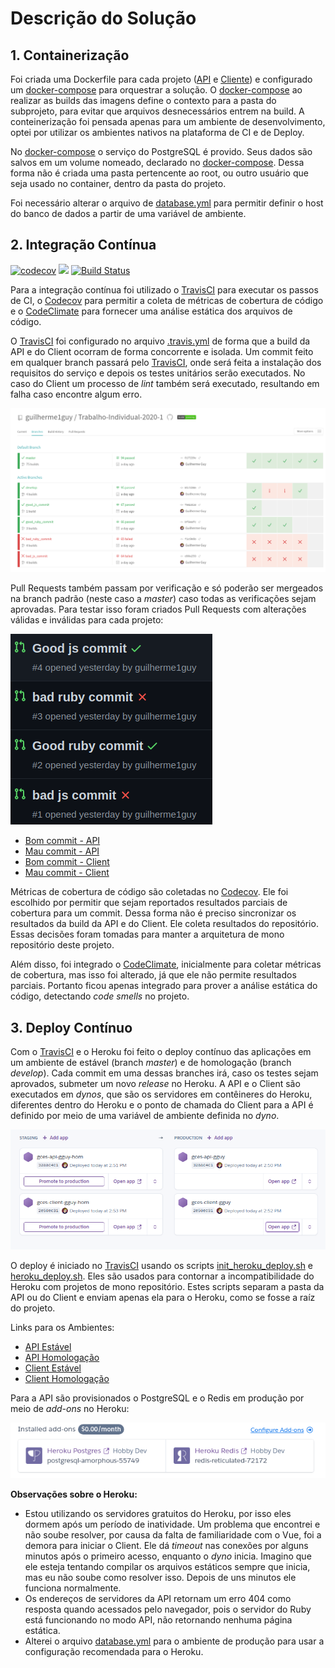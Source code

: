 # Descrição do Solução

## 1. Containerização

Foi criada uma Dockerfile para cada projeto ([API](https://github.com/guilherme1guy/Trabalho-Individual-2020-1/blob/master/api/Dockerfile) e [Cliente](https://github.com/guilherme1guy/Trabalho-Individual-2020-1/blob/master/client/Dockerfile)) e configurado um [docker-compose](https://github.com/guilherme1guy/Trabalho-Individual-2020-1/blob/master/docker-compose.yml) para orquestrar a solução. O [docker-compose](https://github.com/guilherme1guy/Trabalho-Individual-2020-1/blob/master/docker-compose.yml) ao realizar as builds das imagens define o contexto para a pasta do subprojeto, para evitar que arquivos desnecessários entrem na build. A conteinerização foi pensada apenas para um ambiente de desenvolvimento, optei por utilizar os ambientes nativos na plataforma de CI e de Deploy.

No [docker-compose](https://github.com/guilherme1guy/Trabalho-Individual-2020-1/blob/master/docker-compose.yml) o serviço do PostgreSQL é provido. Seus dados são salvos em um volume nomeado, declarado no [docker-compose](https://github.com/guilherme1guy/Trabalho-Individual-2020-1/blob/master/docker-compose.yml). Dessa forma não é criada uma pasta pertencente ao root, ou outro usuário que seja usado no container, dentro da pasta do projeto.

Foi necessário alterar o arquivo de [database.yml](https://github.com/guilherme1guy/Trabalho-Individual-2020-1/blob/master/api/config/database.yml) para permitir definir o host do banco de dados a partir de uma variável de ambiente.

## 2. Integração Contínua

[![codecov](https://codecov.io/gh/guilherme1guy/Trabalho-Individual-2020-1/branch/master/graph/badge.svg?token=I14SCTVHEY)](https://codecov.io/gh/guilherme1guy/Trabalho-Individual-2020-1)
<a href="https://codeclimate.com/github/guilherme1guy/Trabalho-Individual-2020-1/maintainability"><img src="https://api.codeclimate.com/v1/badges/9bec943c2d6530b56f76/maintainability" /></a>
[![Build Status](https://travis-ci.com/guilherme1guy/Trabalho-Individual-2020-1.svg?branch=master)](https://travis-ci.com/guilherme1guy/Trabalho-Individual-2020-1)

Para a integração contínua foi utilizado o [TravisCI](https://travis-ci.com/github/guilherme1guy/Trabalho-Individual-2020-1) para executar os passos de CI, o [Codecov](https://codecov.io/gh/guilherme1guy/Trabalho-Individual-2020-1/) para permitir a coleta de métricas de cobertura de código e o [CodeClimate](https://codeclimate.com/github/guilherme1guy/Trabalho-Individual-2020-1) para fornecer uma análise estática dos arquivos de código.

O [TravisCI](https://travis-ci.com/github/guilherme1guy/Trabalho-Individual-2020-1) foi configurado no arquivo [.travis.yml](https://github.com/guilherme1guy/Trabalho-Individual-2020-1/blob/master/.travis.yml) de forma que a build da API e do Client ocorram de forma concorrente e isolada. Um commit feito em qualquer branch passará pelo [TravisCI](https://travis-ci.com/github/guilherme1guy/Trabalho-Individual-2020-1), onde será feita a instalação dos requisitos do serviço e depois os testes unitários serão executados. No caso do Client um processo de *lint* também será executado, resultando em falha caso encontre algum erro.

![](docs/imgs/2020-12-14-16-05-17.png)

Pull Requests também passam por verificação e só poderão ser mergeados na branch padrão (neste caso a *master*) caso todas as verificações sejam aprovadas. Para testar isso foram criados Pull Requests com alterações válidas e inválidas para cada projeto:

![](docs/imgs/2020-12-14-16-07-16.png)

- [Bom commit - API](https://github.com/guilherme1guy/Trabalho-Individual-2020-1/pull/2)
- [Mau commit - API](https://github.com/guilherme1guy/Trabalho-Individual-2020-1/pull/3)
- [Bom commit - Client](https://github.com/guilherme1guy/Trabalho-Individual-2020-1/pull/4)
- [Mau commit - Client](https://github.com/guilherme1guy/Trabalho-Individual-2020-1/pull/1)

Métricas de cobertura de código são coletadas no [Codecov](https://codecov.io/gh/guilherme1guy/Trabalho-Individual-2020-1/). Ele foi escolhido por permitir que sejam reportados resultados parciais de cobertura para um commit. Dessa forma não é preciso sincronizar os resultados da build da API e do Client. Ele coleta resultados do repositório. Essas decisões foram tomadas para manter a arquitetura de mono repositório deste projeto.

Além disso, foi integrado o [CodeClimate](https://codeclimate.com/github/guilherme1guy/Trabalho-Individual-2020-1), inicialmente para coletar métricas de cobertura, mas isso foi alterado, já que ele não permite resultados parciais. Portanto ficou apenas integrado para prover a análise estática do código, detectando *code smells* no projeto.

## 3. Deploy Contínuo

Com o [TravisCI](https://travis-ci.com/github/guilherme1guy/Trabalho-Individual-2020-1) e o Heroku foi feito o deploy contínuo das aplicações em um ambiente de estável (branch *master*) e de homologação (branch *develop*). Cada commit em uma dessas branches irá, caso os testes sejam aprovados, submeter um novo *release* no Heroku. A API e o Client são executados em *dynos*, que são os servidores em contêineres do Heroku, diferentes dentro do Heroku e o ponto de chamada do Client para a API é definido por meio de uma variável de ambiente definida no *dyno*.

![](docs/imgs/2020-12-14-16-02-38.png)

O deploy é iniciado no [TravisCI](https://travis-ci.com/github/guilherme1guy/Trabalho-Individual-2020-1) usando os scripts [init_heroku_deploy.sh](https://github.com/guilherme1guy/Trabalho-Individual-2020-1/blob/master/init_heroku_deploy.sh) e [heroku_deploy.sh](https://github.com/guilherme1guy/Trabalho-Individual-2020-1/blob/master/heroku_deploy.sh). Eles são usados para contornar a incompatibilidade do Heroku com projetos de mono repositório. Estes scripts separam a pasta da API ou do Client e enviam apenas ela para o Heroku, como se fosse a raíz do projeto.

Links para os Ambientes:
- [API Estável](https://gces-api-gguy.herokuapp.com/)
- [API Homologação](https://gces-api-gguy-hom.herokuapp.com/)
- [Client Estável](https://gces-client-gguy.herokuapp.com/)
- [Client Homologação](https://gces-client-gguy-hom.herokuapp.com/)

Para a API são provisionados o PostgreSQL e o Redis em produção por meio de *add-ons* no Heroku:

![](docs/imgs/2020-12-14-16-11-48.png)

**Observações sobre o Heroku:**
- Estou utilizando os servidores gratuitos do Heroku, por isso eles dormem após um período de inatividade. Um problema que encontrei e não soube resolver, por causa da falta de familiaridade com o Vue, foi a demora para iniciar o Client. Ele dá *timeout* nas conexões por alguns minutos após o primeiro acesso, enquanto o *dyno* inicia. Imagino que ele esteja tentando compilar os arquivos estáticos sempre que inicia, mas eu não soube como resolver isso. Depois de uns minutos ele funciona normalmente.
- Os endereços de servidores da  API retornam um erro 404 como resposta quando acessados pelo navegador, pois o servidor do Ruby está funcionando no modo API, não retornando nenhuma página estática.
- Alterei o arquivo [database.yml](https://github.com/guilherme1guy/Trabalho-Individual-2020-1/blob/master/api/config/database.yml) para o ambiente de produção para usar a configuração recomendada para o Heroku.

